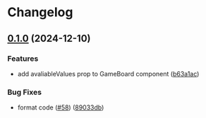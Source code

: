 # Changelog

## [0.1.0](https://github.com/thangved/sudoku-backtracking/compare/v0.0.0...v0.1.0) (2024-12-10)


### Features

* add avaliableValues prop to GameBoard component ([b63a1ac](https://github.com/thangved/sudoku-backtracking/commit/b63a1acc4db23e0a82446ea783368190a19a9af3))


### Bug Fixes

* format code ([#58](https://github.com/thangved/sudoku-backtracking/issues/58)) ([89033db](https://github.com/thangved/sudoku-backtracking/commit/89033dbfec68460f642daa6435328d3f625079ce))
